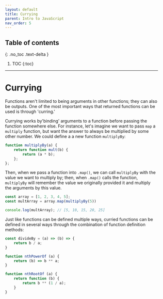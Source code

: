```yaml
---
layout: default
title: Currying
parent: Intro to JavaScript
nav_order: 5
---
```

## Table of contents
{: .no_toc .text-delta }

1. TOC
{:toc}
---

# Currying
Functions aren't limited to being arguments in other functions; they can also be outputs. One of the most important ways that returned functions can be used is through 'curring.'

Currying works by'binding' arguments to a function before passing the function somewhere else. For instance, let's imagine we want to pass `map` a `multiply` function, but want the answer to always be multiplied by some other number. We could define a a new function `multiplyBy`:

```js
function multiplyBy(a) {
    return function mult(b) {
        return (a * b);
    };
};
```

Then, when we pass a function into `.map()`, we can call `multiplyBy` with the value we want to multiply by; then, when `.map()` calls the function, `multiplyBy` will remember the value we originally provided it and multiply the arguments by this value.

```js
const array = [1, 2, 3, 4, 5];
const multArray = array.map(multiplyBy(5))

console.log(multArray); // [5, 10, 15, 20, 25]
```

Just like functions can be defined multiple ways, curried functions can be defined in several ways through the combination of function definition methods:

```js
const divideBy = (a) => (b) => {
    return b / a;
}

function nthPowerOf (a) {
    return (b) => b ** a;
}

function nthRootOf (a) {
    return function (b) {
        return b ** (1 / a);
    }
}
```
